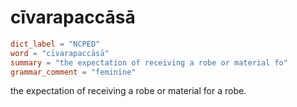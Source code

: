 # cīvarapaccāsā

``` toml
dict_label = "NCPED"
word = "cīvarapaccāsā"
summary = "the expectation of receiving a robe or material fo"
grammar_comment = "feminine"
```

the expectation of receiving a robe or material for a robe.

